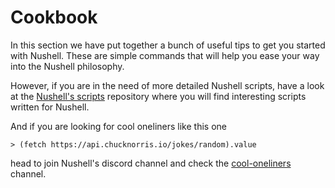 # Cookbook

In this section we have put together a bunch of useful tips to get you
started with Nushell. These are simple commands that will help you ease your
way into the Nushell philosophy.

However, if you are in the need of more detailed Nushell scripts, have a look
at the [Nushell's scripts](https://github.com/nushell/nu_scripts) repository
where you will find interesting scripts written for Nushell.

And if you are looking for cool oneliners like this one

```shell
> (fetch https://api.chucknorris.io/jokes/random).value
```

head to join Nushell's discord channel and check the
[cool-oneliners](https://discord.com/channels/601130461678272522/615253963645911060)
channel.
